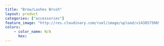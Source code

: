 ```yaml
---
title: "Brow/Lashes Brush"
layout: product
categories: ["accessories"]
feature_image: "http://res.cloudinary.com/ruel/image/upload/v1438575069/fs/browLashesBrush.jpg"
colors:
    - color_name: N/A
      hex: 
---
```


